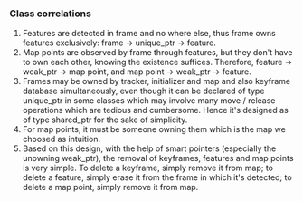 ### Class correlations
1. Features are detected in frame and no where else, thus frame owns features
exclusively: frame -> unique_ptr -> feature.
2. Map points are observed by frame through features, but they don't have to
own each other, knowing the existence suffices. Therefore, feature ->
weak_ptr -> map point, and map point -> weak_ptr -> feature.
3. Frames may be owned by tracker, initializer and map and also keyframe
database simultaneously, even though it can be declared of type
unique_ptr in some classes which may involve many move / release
operations which are tedious and cumbersome. Hence it's designed as of
type shared_ptr for the sake of simplicity.
4. For map points, it must be someone owning them which is the map we choosed
as intuition. 
5. Based on this design, with the help of smart pointers (especially the unowning weak_ptr), the removal of keyframes, features and map points is very simple. To delete a keyframe, simply remove it from map; to delete a feature, simply erase it from the frame in which it's detected; to delete a map point, simply remove it from map.